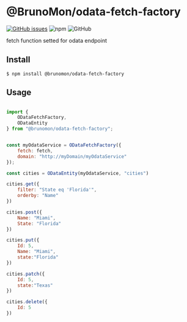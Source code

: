 
# @BrunoMon/odata-fetch-factory

[![GitHub issues](https://img.shields.io/github/issues/BrunoMon/odataFetchFactory)](https://github.com/BrunoMon/odataFetchFactory/issues)
![npm](https://img.shields.io/npm/v/@brunomon/odataFetchFactory?style=flat-square)
![GitHub](https://img.shields.io/github/license/brunomon/odataFetchFactory)

fetch function setted for odata endpoint

## Install

```
$ npm install @brunomon/odata-fetch-factory
```

## Usage

```js

import {
    ODataFetchFactory,
    ODataEntity
} from "@brunomon/odata-fetch-factory";


const myOdataService = ODataFetchFactory({
    fetch: fetch,
    domain: "http://myDomain/myOdataService"
});

const cities = ODataEntity(myOdataService, "cities")

cities.get({
    filter: "State eq 'Florida'",
    orderby: "Name"
})

cities.post({
    Name: "Miami",
    State: "Florida"
})

cities.put({
    Id: 5,
    Name: "Miami",
    state:"Florida"
})

cities.patch({
    Id: 5,
    state:"Texas"
})

cities.delete({
    Id: 5
})

```